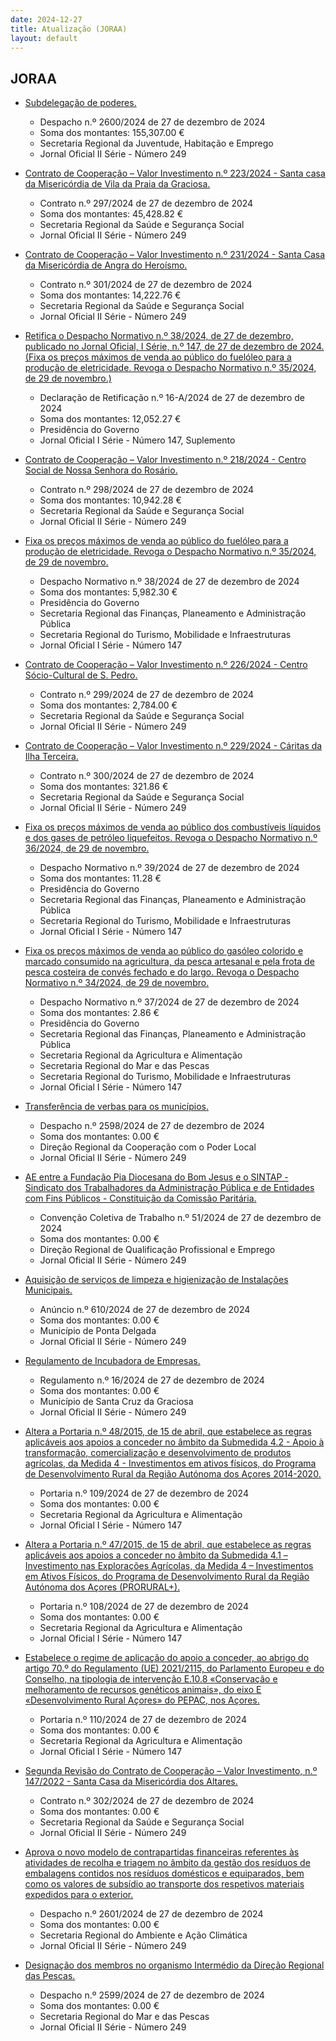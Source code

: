 ```yaml
---
date: 2024-12-27
title: Atualização (JORAA)
layout: default
---
```

## JORAA

* [Subdelegação de poderes.](https://jo.azores.gov.pt/#/ato/9abcc3b6-0942-4ed6-b7c8-e78b3c1b6646)
  * Despacho n.º 2600/2024 de 27 de dezembro de 2024
  * Soma dos montantes: 155,307.00 €
  * Secretaria Regional da Juventude, Habitação e Emprego
  * Jornal Oficial II Série - Número 249

* [Contrato de Cooperação – Valor Investimento n.º 223/2024 - Santa casa da Misericórdia de Vila da Praia da Graciosa.](https://jo.azores.gov.pt/#/ato/151cdf39-dde9-4c1f-b639-c3b2e7191bdc)
  * Contrato n.º 297/2024 de 27 de dezembro de 2024
  * Soma dos montantes: 45,428.82 €
  * Secretaria Regional da Saúde e Segurança Social
  * Jornal Oficial II Série - Número 249

* [Contrato de Cooperação – Valor Investimento n.º 231/2024 - Santa Casa da Misericórdia de Angra do Heroísmo.](https://jo.azores.gov.pt/#/ato/e8002cfb-64fc-43da-8675-1868a117de83)
  * Contrato n.º 301/2024 de 27 de dezembro de 2024
  * Soma dos montantes: 14,222.76 €
  * Secretaria Regional da Saúde e Segurança Social
  * Jornal Oficial II Série - Número 249

* [Retifica o Despacho Normativo n.º 38/2024, de 27 de dezembro, publicado no Jornal Oficial, I Série, n.º 147, de 27 de dezembro de 2024. (Fixa os preços máximos de venda ao público do fuelóleo para a produção de eletricidade. Revoga o Despacho Normativo n.º 35/2024, de 29 de novembro.)](https://jo.azores.gov.pt/#/ato/65bb3bb8-7e7d-4d94-89d6-580dbe3e0b0b)
  * Declaração de Retificação n.º 16-A/2024 de 27 de dezembro de 2024
  * Soma dos montantes: 12,052.27 €
  * Presidência do Governo
  * Jornal Oficial I Série - Número 147, Suplemento

* [Contrato de Cooperação – Valor Investimento n.º 218/2024 - Centro Social de Nossa Senhora do Rosário.](https://jo.azores.gov.pt/#/ato/2c6ed021-433d-4b4e-818e-c5bfa0ee4537)
  * Contrato n.º 298/2024 de 27 de dezembro de 2024
  * Soma dos montantes: 10,942.28 €
  * Secretaria Regional da Saúde e Segurança Social
  * Jornal Oficial II Série - Número 249

* [Fixa os preços máximos de venda ao público do fuelóleo para a produção de eletricidade. Revoga o Despacho Normativo n.º 35/2024, de 29 de novembro.](https://jo.azores.gov.pt/#/ato/4ea23c05-ba90-4153-b50d-8b88e0af6943)
  * Despacho Normativo n.º 38/2024 de 27 de dezembro de 2024
  * Soma dos montantes: 5,982.30 €
  * Presidência do Governo
  * Secretaria Regional das Finanças, Planeamento e Administração Pública
  * Secretaria Regional do Turismo, Mobilidade e Infraestruturas
  * Jornal Oficial I Série - Número 147

* [Contrato de Cooperação – Valor Investimento n.º 226/2024 - Centro Sócio-Cultural de S. Pedro.](https://jo.azores.gov.pt/#/ato/44de481b-5b2f-44d4-a9e8-0ba2835ae6ff)
  * Contrato n.º 299/2024 de 27 de dezembro de 2024
  * Soma dos montantes: 2,784.00 €
  * Secretaria Regional da Saúde e Segurança Social
  * Jornal Oficial II Série - Número 249

* [Contrato de Cooperação – Valor Investimento n.º 229/2024 - Cáritas da Ilha Terceira.](https://jo.azores.gov.pt/#/ato/af60e581-6330-44ff-a2e1-1e5a436f7176)
  * Contrato n.º 300/2024 de 27 de dezembro de 2024
  * Soma dos montantes: 321.86 €
  * Secretaria Regional da Saúde e Segurança Social
  * Jornal Oficial II Série - Número 249

* [Fixa os preços máximos de venda ao público dos combustíveis líquidos e dos gases de petróleo liquefeitos. Revoga o Despacho Normativo n.º 36/2024, de 29 de novembro.](https://jo.azores.gov.pt/#/ato/44832e01-c473-4cbb-88a0-439e2778e3f7)
  * Despacho Normativo n.º 39/2024 de 27 de dezembro de 2024
  * Soma dos montantes: 11.28 €
  * Presidência do Governo
  * Secretaria Regional das Finanças, Planeamento e Administração Pública
  * Secretaria Regional do Turismo, Mobilidade e Infraestruturas
  * Jornal Oficial I Série - Número 147

* [Fixa os preços máximos de venda ao público do gasóleo colorido e marcado consumido na agricultura, da pesca artesanal e pela frota de pesca costeira de convés fechado e do largo. Revoga o Despacho Normativo n.º 34/2024, de 29 de novembro.](https://jo.azores.gov.pt/#/ato/28044953-ea22-4f92-817a-a083baa015d2)
  * Despacho Normativo n.º 37/2024 de 27 de dezembro de 2024
  * Soma dos montantes: 2.86 €
  * Presidência do Governo
  * Secretaria Regional das Finanças, Planeamento e Administração Pública
  * Secretaria Regional da Agricultura e Alimentação
  * Secretaria Regional do Mar e das Pescas
  * Secretaria Regional do Turismo, Mobilidade e Infraestruturas
  * Jornal Oficial I Série - Número 147

* [Transferência de verbas para os municípios.](https://jo.azores.gov.pt/#/ato/611732c1-a35c-4948-aef2-13a11196eb2d)
  * Despacho n.º 2598/2024 de 27 de dezembro de 2024
  * Soma dos montantes: 0.00 €
  * Direção Regional da Cooperação com o Poder Local
  * Jornal Oficial II Série - Número 249

* [AE entre a Fundação Pia Diocesana do Bom Jesus e o SINTAP - Sindicato dos Trabalhadores da Administração Pública e de Entidades com Fins Públicos - Constituição da Comissão Paritária.](https://jo.azores.gov.pt/#/ato/3e34ca0c-61d2-4120-8b68-fc428badb84a)
  * Convenção Coletiva de Trabalho n.º 51/2024 de 27 de dezembro de 2024
  * Soma dos montantes: 0.00 €
  * Direção Regional de Qualificação Profissional e Emprego
  * Jornal Oficial II Série - Número 249

* [Aquisição de serviços de limpeza e higienização de Instalações Municipais.](https://jo.azores.gov.pt/#/ato/5402784a-6bc6-4bf3-afb2-411df5cac8f3)
  * Anúncio n.º 610/2024 de 27 de dezembro de 2024
  * Soma dos montantes: 0.00 €
  * Município de Ponta Delgada
  * Jornal Oficial II Série - Número 249

* [Regulamento de Incubadora de Empresas.](https://jo.azores.gov.pt/#/ato/75f36a76-42ec-4f65-a593-1ffe23bf8d3d)
  * Regulamento n.º 16/2024 de 27 de dezembro de 2024
  * Soma dos montantes: 0.00 €
  * Município de Santa Cruz da Graciosa
  * Jornal Oficial II Série - Número 249

* [Altera a Portaria n.º 48/2015, de 15 de abril, que estabelece as regras aplicáveis aos apoios a conceder no âmbito da Submedida 4.2 - Apoio à transformação, comercialização e desenvolvimento de produtos agrícolas, da Medida 4 - Investimentos em ativos físicos, do Programa de Desenvolvimento Rural da Região Autónoma dos Açores 2014-2020.](https://jo.azores.gov.pt/#/ato/0b4be0f1-e15e-4c83-84d5-529463394cec)
  * Portaria n.º 109/2024 de 27 de dezembro de 2024
  * Soma dos montantes: 0.00 €
  * Secretaria Regional da Agricultura e Alimentação
  * Jornal Oficial I Série - Número 147

* [Altera a Portaria n.º 47/2015, de 15 de abril, que estabelece as regras aplicáveis aos apoios a conceder no âmbito da Submedida 4.1 – Investimento nas Explorações Agrícolas, da Medida 4 – Investimentos em Ativos Físicos, do Programa de Desenvolvimento Rural da Região Autónoma dos Açores (PRORURAL+).](https://jo.azores.gov.pt/#/ato/66794799-e39b-4ab5-ad7a-4ecf3f989263)
  * Portaria n.º 108/2024 de 27 de dezembro de 2024
  * Soma dos montantes: 0.00 €
  * Secretaria Regional da Agricultura e Alimentação
  * Jornal Oficial I Série - Número 147

* [Estabelece o regime de aplicação do apoio a conceder, ao abrigo do artigo 70.º do Regulamento (UE) 2021/2115, do Parlamento Europeu e do Conselho, na tipologia de intervenção E.10.8 «Conservação e melhoramento de recursos genéticos animais», do eixo E «Desenvolvimento Rural Açores» do PEPAC, nos Açores.](https://jo.azores.gov.pt/#/ato/8ab0fef5-1290-496e-86d6-8ef553819288)
  * Portaria n.º 110/2024 de 27 de dezembro de 2024
  * Soma dos montantes: 0.00 €
  * Secretaria Regional da Agricultura e Alimentação
  * Jornal Oficial I Série - Número 147

* [Segunda Revisão do Contrato de Cooperação – Valor Investimento, n.º 147/2022 - Santa Casa da Misericórdia dos Altares.](https://jo.azores.gov.pt/#/ato/d45ab564-81ea-4255-80ce-b64f5e80c8f5)
  * Contrato n.º 302/2024 de 27 de dezembro de 2024
  * Soma dos montantes: 0.00 €
  * Secretaria Regional da Saúde e Segurança Social
  * Jornal Oficial II Série - Número 249

* [Aprova o novo modelo de contrapartidas financeiras referentes às atividades de recolha e triagem no âmbito da gestão dos resíduos de embalagens contidos nos resíduos domésticos e equiparados, bem como os valores de subsídio ao transporte dos respetivos materiais expedidos para o exterior.](https://jo.azores.gov.pt/#/ato/9719aad4-1193-4e88-8884-5a3e1ef23c3d)
  * Despacho n.º 2601/2024 de 27 de dezembro de 2024
  * Soma dos montantes: 0.00 €
  * Secretaria Regional do Ambiente e Ação Climática
  * Jornal Oficial II Série - Número 249

* [Designação dos membros no organismo Intermédio da Direção Regional das Pescas.](https://jo.azores.gov.pt/#/ato/b1eeaef1-d0da-4ba8-a122-0c144e2dc9a9)
  * Despacho n.º 2599/2024 de 27 de dezembro de 2024
  * Soma dos montantes: 0.00 €
  * Secretaria Regional do Mar e das Pescas
  * Jornal Oficial II Série - Número 249
